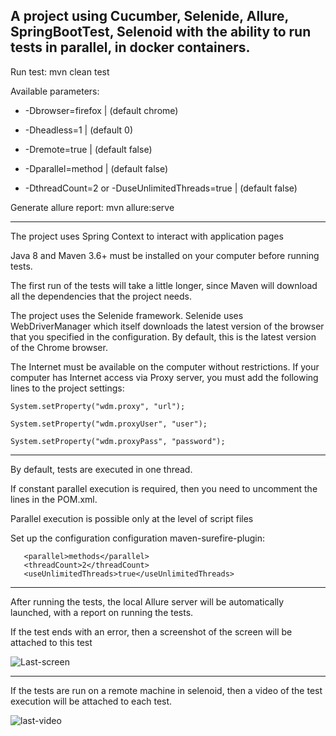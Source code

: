 
A project using Cucumber, Selenide, Allure, SpringBootTest, Selenoid with the ability to run tests in parallel, in docker containers.
 -------------------------------------------------------------------------------------------------------------------



Run test: mvn clean test


Available parameters:


+ -Dbrowser=firefox | (default chrome)

+ -Dheadless=1 | (default 0)

+ -Dremote=true | (default false)

+ -Dparallel=method | (default false)

+ -DthreadCount=2 or -DuseUnlimitedThreads=true | (default false)



Generate allure report: mvn allure:serve

------------------------------------------------------------------------------------------------------------

The project uses Spring Context to interact with application pages

Java 8 and Maven 3.6+ must be installed on your computer before running tests.

The first run of the tests will take a little longer, 
since Maven will download all the dependencies that the project needs.

The project uses the Selenide framework. Selenide uses WebDriverManager
which itself downloads the latest version of the browser that you specified in the configuration. 
By default, this is the latest version of the Chrome browser.

The Internet must be available on the computer without restrictions. 
If your computer has Internet access via Proxy server, 
you must add the following lines to the project settings:

```
System.setProperty("wdm.proxy", "url");

System.setProperty("wdm.proxyUser", "user");

System.setProperty("wdm.proxyPass", "password");
```
-------------------------------------------------------------------------------------------------------

By default, tests are executed in one thread.

If constant parallel execution is required, then you need to uncomment the lines in the POM.xml.

Parallel execution is possible only at the level of script files

Set up the configuration configuration maven-surefire-plugin:
```
   <parallel>methods</parallel>
   <threadCount>2</threadCount>
   <useUnlimitedThreads>true</useUnlimitedThreads>
```

-------------------------------------------------------------------------------------------------------

After running the tests, the local Allure server will be automatically launched, with a report on running the tests.

If the test ends with an error, then a screenshot of the screen will be attached to this test

![Last-screen](https://user-images.githubusercontent.com/25115868/92218097-43088a80-eea1-11ea-902d-d0e55cad28f8.PNG)

-------------------------------------------------------------------------------------------------------

If the tests are run on a remote machine in selenoid, then a video of the test execution will be attached to each test.

![last-video](https://user-images.githubusercontent.com/25115868/92218131-51ef3d00-eea1-11ea-8aee-10432abdf247.PNG)


